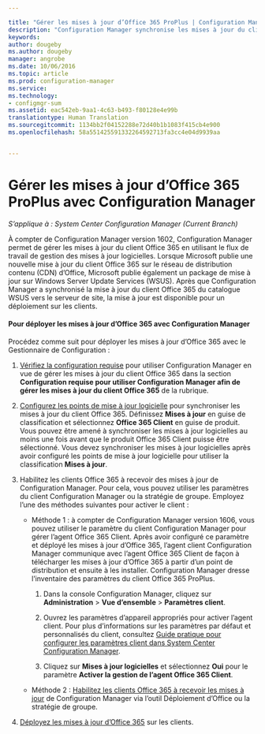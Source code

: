 ```yaml
---

title: "Gérer les mises à jour d’Office 365 ProPlus | Configuration Manager"
description: "Configuration Manager synchronise les mises à jour du client Office 365 du catalogue WSUS vers le serveur de site de façon à rendre les mises à jour disponibles pour un déploiement sur les clients."
keywords: 
author: dougeby
ms.author: dougeby
manager: angrobe
ms.date: 10/06/2016
ms.topic: article
ms.prod: configuration-manager
ms.service: 
ms.technology:
- configmgr-sum
ms.assetid: eac542eb-9aa1-4c63-b493-f80128e4e99b
translationtype: Human Translation
ms.sourcegitcommit: 1134bb2f04152288e72d40b1b1083f415cb4e900
ms.openlocfilehash: 58a551425591332264592713fa3cc4e04d9939aa


---
```


# <a name="manage-office-365-proplus-updates-with-configuration-manager"></a>Gérer les mises à jour d’Office 365 ProPlus avec Configuration Manager

*S’applique à : System Center Configuration Manager (Current Branch)*

À compter de Configuration Manager version 1602, Configuration Manager permet de gérer les mises à jour du client Office 365 en utilisant le flux de travail de gestion des mises à jour logicielles. Lorsque Microsoft publie une nouvelle mise à jour du client Office 365 sur le réseau de distribution contenu (CDN) d’Office, Microsoft publie également un package de mise à jour sur Windows Server Update Services (WSUS). Après que Configuration Manager a synchronisé la mise à jour du client Office 365 du catalogue WSUS vers le serveur de site, la mise à jour est disponible pour un déploiement sur les clients.

#### <a name="to-deploy-office-365-updates-with-configuration-manager"></a>Pour déployer les mises à jour d’Office 365 avec Configuration Manager
Procédez comme suit pour déployer les mises à jour d’Office 365 avec le Gestionnaire de Configuration :

1.  [Vérifiez la configuration requise](https://technet.microsoft.com/library/mt628083.aspx) pour utiliser Configuration Manager en vue de gérer les mises à jour du client Office 365 dans la section **Configuration requise pour utiliser Configuration Manager afin de gérer les mises à jour du client Office 365** de la rubrique.  

2.  [Configurez les points de mise à jour logicielle](../get-started/configure-classifications-and-products.md) pour synchroniser les mises à jour du client Office 365. Définissez **Mises à jour** en guise de classification et sélectionnez **Office 365 Client** en guise de produit. Vous pouvez être amené à synchroniser les mises à jour logicielles au moins une fois avant que le produit Office 365 Client puisse être sélectionné. Vous devez synchroniser les mises à jour logicielles après avoir configuré les points de mise à jour logicielle pour utiliser la classification **Mises à jour**.  

3.  Habilitez les clients Office 365 à recevoir des mises à jour de Configuration Manager. Pour cela, vous pouvez utiliser les paramètres du client Configuration Manager ou la stratégie de groupe. Employez l’une des méthodes suivantes pour activer le client :  
    - Méthode 1 : à compter de Configuration Manager version 1606, vous pouvez utiliser le paramètre du client Configuration Manager pour gérer l’agent Office 365 Client. Après avoir configuré ce paramètre et déployé les mises à jour d’Office 365, l’agent client Configuration Manager communique avec l’agent Office 365 Client de façon à télécharger les mises à jour d’Office 365 à partir d’un point de distribution et ensuite à les installer. Configuration Manager dresse l’inventaire des paramètres du client Office 365 ProPlus.
      1.  Dans la console Configuration Manager, cliquez sur **Administration** > **Vue d’ensemble** > **Paramètres client**.  

      2.  Ouvrez les paramètres d’appareil appropriés pour activer l’agent client. Pour plus d’informations sur les paramètres par défaut et personnalisés du client, consultez [Guide pratique pour configurer les paramètres client dans System Center Configuration Manager](../../core/clients/deploy/configure-client-settings.md).  

      3.  Cliquez sur **Mises à jour logicielles** et sélectionnez **Oui** pour le paramètre **Activer la gestion de l’agent Office 365 Client**.  

    - Méthode 2 : [Habilitez les clients Office 365 à recevoir les mises à jour](https://technet.microsoft.com/library/mt628083.aspx#BKMK_EnableClient) de Configuration Manager via l’outil Déploiement d’Office ou la stratégie de groupe.  

4. [Déployez les mises à jour d’Office 365](deploy-software-updates.md) sur les clients.  



<!--HONumber=Nov16_HO1-->


